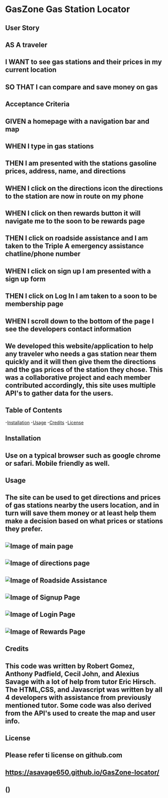 # GasZone Gas Station Locator

## User Story
## AS A traveler
## I WANT to see gas stations and their prices in my current location
## SO THAT I can compare and save money on gas

## Acceptance Criteria
## GIVEN a homepage with a navigation bar and map
## WHEN I type in gas stations 
## THEN I am presented with the stations gasoline prices, address, name, and directions
## WHEN I click on the directions icon the directions to the station are now in route on my phone
## WHEN I click on then rewards button it will navigate me to the soon to be rewards page
## THEN I click on roadside assistance and I am taken to the Triple A emergency assistance chatline/phone number
## WHEN I click on sign up I am presented with a sign up form
## THEN I click on Log In I am taken to a soon to be membership page
## WHEN I scroll down to the bottom of the page I see the developers contact information

## We developed this website/application to help any traveler who needs a gas station near them quickly and it will then give them the directions and the gas prices of the station they chose. This was a collaborative project and each member contributed accordingly, this site uses multiple API's to gather data for the users. 

## Table of Contents
-[Installation](#installation)
-[Usage](usage)
-[Credits](credits)
-[License](license)

## Installation
## Use on a typical browser such as google chrome or safari. Mobile friendly as well.
## Usage 
## The site can be used to get directions and prices of gas stations nearby the users location, and in turn will save them money or at least help them make a decision based on what prices or stations they prefer.
## ![Image of main page](/Screenshot%202023-05-04%20210045.png)
## ![Image of directions page](/2023-05-04_5.png)
## ![Image of Roadside Assistance](/2023-05-04_7.png)
## ![Image of Signup Page](/2023-05-04_8.png)
## ![Image of Login Page](/2023-05-04_9.png)
## ![Image of Rewards Page](/Screenshot%202023-05-04%20211808.png)
## Credits
## This code was written by Robert Gomez, Anthony Padfield, Cecil John, and Alexius Savage with a lot of help from tutor Eric Hirsch. The HTML,CSS, and Javascript was written by all 4 developers with assistance from previously mentioned tutor. Some code was also derived from the API's used to create the map and user info.
## License
## Please refer ti license on github.com
## https://asavage650.github.io/GasZone-locator/
## ()













